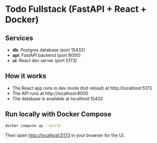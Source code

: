 # Todo Fullstack (FastAPI + React + Docker)

## Services

- **db**: Postgres database (port 15432)
- **api**: FastAPI backend (port 8000)
- **ui**: React dev server (port 5173)

## How it works

- The React app runs in dev mode (hot reload) at http://localhost:5173
- The API runs at http://localhost:8000
- The database is available at localhost:15432

## Run locally with Docker Compose

```bash
docker compose up --build
```

Then open [http://localhost:5173](http://localhost:5173) in your browser for the UI.
